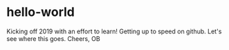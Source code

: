 # hello-world

Kicking off 2019 with an effort to learn! Getting up to speed on github.
Let's see where this goes.
Cheers,
OB
